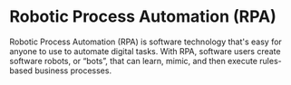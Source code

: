 # Robotic Process Automation (RPA)

Robotic Process Automation (RPA) is software technology that's easy for anyone to use to automate digital tasks. With RPA, software users create software robots, or “bots”, that can learn, mimic, and then execute rules-based business processes.